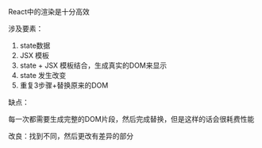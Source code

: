 React中的渲染是十分高效

涉及要素：

1. state数据
2. JSX 模板
3. state + JSX 模板结合，生成真实的DOM来显示
4. state 发生改变
5. 重复3步骤+替换原来的DOM

缺点：

每一次都需要生成完整的DOM片段，然后完成替换，但是这样的话会很耗费性能

改良：找到不同，然后更改有差异的部分